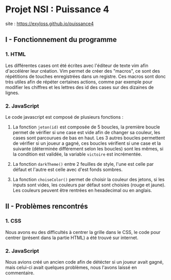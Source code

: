 # Projet NSI : Puissance 4

site : https://exyloss.github.io/puissance4

## I - Fonctionnement du programme 
### 1. HTML
Les différentes cases ont été écrites avec l'éditeur de texte vim afin d'accélérer leur création. Vim permet de créer des "macros", ce sont des répétitions de touches enregistrées dans un registre. Ces macros sont donc très utiles afin de répéter certaines actions, comme par exemple pour modifier les chiffres et les lettres des id des cases sur des dizaines de lignes.

### 2. JavaScript
Le code javascript est composé de plusieurs fonctions :

1. La fonction ``jeton(id)`` est composée de 5 boucles, la première boucle permet de vérifier si une case est vide afin de changer sa couleur, les cases sont parcourues de bas en haut. Les 3 autres boucles permettent de vérifier si un joueur a gagné, ces boucles vérifient si une case et la suivante (déterminée différement selon les boucles) sont les mêmes, si la condition est validée, la variable ``victoire`` est incrémentée.

2. La fonction ``darkTheme()`` entre 2 feuilles de style, l'une est celle par défaut et l'autre est celle avec d'est fonds sombres.

3. La fonction ``choiseColor()`` permet de choisir la couleur des jetons, si les inputs sont vides, les couleurs par défaut sont choisies (rouge et jaune). Les couleurs peuvent être rentrées en hexadecimal ou en anglais.

## II - Problèmes rencontrés
### 1. CSS
Nous avons eu des difficultés à centrer la grille dans le CSS, le code pour centrer (présent dans la partie HTML) a été trouvé sur internet.

### 2. JavaScript
Nous avions créé un ancien code afin de détécter si un joueur avait gagné, mais celui-ci avait quelques problèmes, nous l'avons laissé en commentaire.

